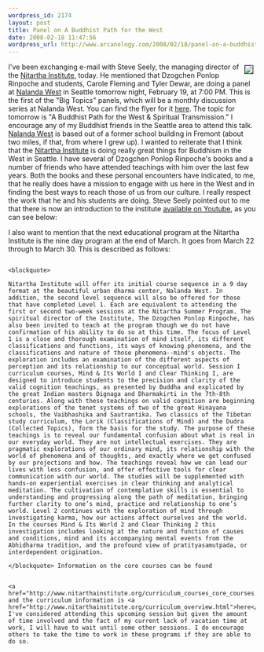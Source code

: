 ```yaml
--- 
wordpress_id: 2174
layout: post
title: Panel on A Buddhist Path for the West
date: 2008-02-18 11:47:56
wordpress_url: http://www.arcanology.com/2008/02/18/panel-on-a-buddhist-path-for-the-west/
---
```

<img src="http://www.arcanology.com/images/dpr2007.jpg" align="right" border="1" hspace="5" vspace="5" />I've been exchanging e-mail with Steve Seely, the managing director of the <a href="http://www.nitarthainstitute.org">Nitartha Institute</a>, today. He mentioned that Dzogchen Ponlop Rinpoche and students, Carole Fleming and Tyler Dewar, are doing a panel at <a href="http://www.nalandawest.org">Nalanda West</a> in Seattle tomorrow night, February 19, at 7:00 PM. This is the first of the "Big Topics" panels, which will be a monthly discussion series at Nalanda West. You can find the flyer for it <a href="http://www.nalandawest.org/NW_BigTopics08.pdf">here</a>. The topic for tomorrow is "A Buddhist Path for the West & Spiritual Transmission." I encourage any of my Buddhist friends in the Seattle area to attend this talk. <a href="http://www.nalandawest.org">Nalanda West</a> is based out of a former school building in Fremont (about two miles, if that, from where I grew up). I wanted to reiterate that I think that the <a href="http://www.nitarthainstitute.org">Nitartha Institute</a> is doing really great things for Buddhism in the West in Seattle. I have several of Dzogchen Ponlop Rinpoche's books and a number of friends who have attended teachings with him over the last few years. Both the books and these personal encounters have indicated, to me, that he really does have a mission to engage with us here in the West and in finding the best ways to reach those of us from our culture. I really respect the work that he and his students are doing. Steve Seely pointed out to me that there is now an introduction to the institute <a href="http://www.youtube.com/watch?v=LNuWprS6p2o">available on Youtube</a>, as you can see below: <p align="center">
                                                                                                                                                                                                                                                                                                                                                                                                                                                                                                                                                                                                                                                                                                                                                                                                                                                                                                  </p> I also want to mention that the next educational program at the Nitartha Institute is the nine day program at the end of March. It goes from March 22 through to March 30. This is described as follows: 
                                                                                                                                                                                                                                                                                                                                                                                                                                                                                                                                                                                                                                                                                                                                                                                                                                                                                                  
                                                                                                                                                                                                                                                                                                                                                                                                                                                                                                                                                                                                                                                                                                                                                                                                                                                                                                  <blockquote>
                                                                                                                                                                                                                                                                                                                                                                                                                                                                                                                                                                                                                                                                                                                                                                                                                                                                                                    Nitartha Institute will offer its initial course sequence in a 9 day format at the beautiful urban dharma center, Nalanda West. In addition, the second level sequence will also be offered for those that have completed Level 1. Each are equivalent to attending the first or second two-week sessions at the Nitartha Summer Program. The spiritual director of the Institute, The Dzogchen Ponlop Rinpoche, has also been invited to teach at the program though we do not have confirmation of his ability to do so at this time. The focus of Level 1 is a close and thorough examination of mind itself, its different classifications and functions, its ways of knowing phenomena, and the classifications and nature of those phenomena--mind's objects. The exploration includes an examination of the different aspects of perception and its relationship to our conceptual world. Session I curriculum courses, Mind & Its World I and Clear Thinking I, are designed to introduce students to the precision and clarity of the valid cognition teachings, as presented by Buddha and explicated by the great Indian masters Dignaga and Dharmakirti in the 7th-8th centuries. Along with these teachings on valid cognition are beginning explorations of the tenet systems of two of the great Hinayana schools, the Vaibhashika and Sautrantika. Two classics of the Tibetan study curriculum, the Lorik (Classifications of Mind) and the Dudra (Collected Topics), form the basis for the study. The purpose of these teachings is to reveal our fundamental confusion about what is real in our everyday world. They are not intellectual exercises. They are pragmatic explorations of our ordinary mind, its relationship with the world of phenomena and of thoughts, and exactly where we get confused by our projections and how. The teachings reveal how we can lead our lives with less confusion, and offer effective tools for clear communication with our world. The studies will be supplemented with hands-on experiential exercises in clear thinking and analytical meditation. The cultivation of contemplative skills is essential to understanding and progressing along the path of meditation, bringing further clarity to one’s mind, practice and relationship to one’s world. Level 2 continues with the exploration of mind through investigating karma, how our actions affect ourselves and the world. In the courses Mind & Its World 2 and Clear Thinking 2 this investigation includes looking at the nature and function of causes and conditions, mind and its accompanying mental events from the Abhidharma tradition, and the profound view of pratityasamutpada, or interdependent origination.
                                                                                                                                                                                                                                                                                                                                                                                                                                                                                                                                                                                                                                                                                                                                                                                                                                                                                                  </blockquote> Information on the core courses can be found 
                                                                                                                                                                                                                                                                                                                                                                                                                                                                                                                                                                                                                                                                                                                                                                                                                                                                                                  
                                                                                                                                                                                                                                                                                                                                                                                                                                                                                                                                                                                                                                                                                                                                                                                                                                                                                                  <a href="http://www.nitarthainstitute.org/curriculum_courses_core_courses.html">here</a> and the curriculum information is <a href="http://www.nitarthainstitute.org/curriculum_overview.html">here</a>. I've considered attending this upcoming session but given the amount of time involved and the fact of my current lack of vacation time at work, I will have to wait until some other sessions. I do encourage others to take the time to work in these programs if they are able to do so.